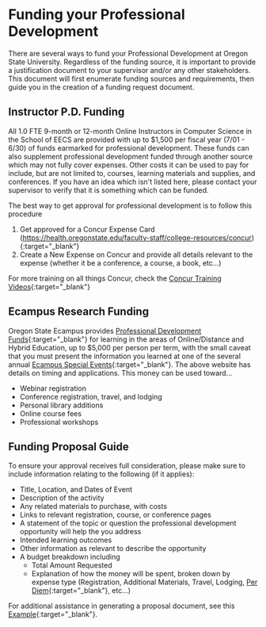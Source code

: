 # Funding your Professional Development

There are several ways to fund your Professional Development at Oregon State University.  Regardless of the funding source, it is important to provide a justification document to your supervisor and/or any other stakeholders.  This document will first enumerate funding sources and requirements, then guide you in the creation of a funding request document.

## Instructor P.D. Funding

All 1.0 FTE 9-month or 12-month Online Instructors in Computer Science in the School of EECS are provided with up to $1,500 per fiscal year (7/01 - 6/30) of funds earmarked for professional development.  These funds can also supplement professional development funded through another source which may not fully cover expenses. Other costs it can be used to pay for include, but are not limited to, courses, learning materials and supplies, and conferences.  If you have an idea which isn't listed here, please contact your supervisor to verify that it is something which can be funded.

The best way to get approval for professional development is to follow this procedure

1. Get approved for a Concur Expense Card (https://health.oregonstate.edu/faculty-staff/college-resources/concur){:target="\_blank"}
2. Create a New Expense on Concur and provide all details relevant to the expense (whether it be a conference, a course, a book, etc...)

For more training on all things Concur, check the [Concur Training Videos](https://fa.oregonstate.edu/training-videos){:target="\_blank"}

## Ecampus Research Funding

Oregon State Ecampus provides [Professional Development Funds](https://ecampus.oregonstate.edu/research/opportunities/professional-development/){:target="\_blank"} for learning in the areas of Online/Distance and Hybrid Education, up to $5,000 per person per term, with the small caveat that you must present the information you learned at one of the several annual [Ecampus Special Events](https://ecampus.oregonstate.edu/faculty/development/events.htm){:target="\_blank"}.  The above website has details on timing and applications.  This money can be used toward...

- Webinar registration
- Conference registration, travel, and lodging
- Personal library additions
- Online course fees
- Professional workshops

## Funding Proposal Guide

To ensure your approval receives full consideration, please make sure to include information relating to the following (if it applies):

- Title, Location, and Dates of Event
- Description of the activity
- Any related materials to purchase, with costs
- Links to relevant registration, course, or conference pages
- A statement of the topic or question the professional development opportunity will help the you address
- Intended learning outcomes
- Other information as relevant to describe the opportunity
- A budget breakdown including
  - Total Amount Requested
  - Explanation of how the money will be spent, broken down by expense type (Registration, Additional Materials, Travel, Lodging, [Per Diem](http://oregonstate.edu/dept/fa/businessaffairs/travel/tres/per_diem_us){:target="\_blank"}, etc...)

For additional assistance in generating a proposal document, see this [Example](docs/PDFundingProposal.pdf){:target="\_blank"}.
